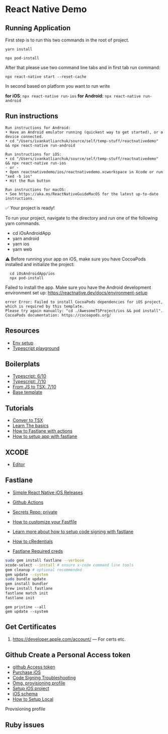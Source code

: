 # React Native Demo

## Running Application

First step is to run this two commands in the root of project.

`yarn install`

`npx pod-install`

After that please use two command line tabs and in first tab run command:

`npx react-native start --reset-cache`

In second based on platform you want to run write

**for iOS**: `npx react-native run-ios`
**for Android:** `npx react-native run-android`

## Run instructions

```
Run instructions for Android:
• Have an Android emulator running (quickest way to get started), or a device connected.
• cd "/Users/ivankatliarchuk/source/self/temp-stuff/reactnativedemo" && npx react-native run-android

Run instructions for iOS:
• cd "/Users/ivankatliarchuk/source/self/temp-stuff/reactnativedemo" && npx react-native run-ios
- or -
• Open reactnativedemo/ios/reactnativedemo.xcworkspace in Xcode or run "xed -b ios"
• Hit the Run button

Run instructions for macOS:
• See https://aka.ms/ReactNativeGuideMacOS for the latest up-to-date instructions.
```

✅ Your project is ready!

To run your project,  navigate to the directory and run one of the following yarn commands.

- cd iOsAndroidApp
- yarn android
- yarn ios
- yarn web

⚠️  Before running your app on iOS, make sure you have CocoaPods installed and initialize the project:

```
  cd iOsAndroidApp/ios
  npx pod-install
```

Failed to install the app. Make sure you have the Android development environment set up: https://reactnative.dev/docs/environment-setup

```
error Error: Failed to install CocoaPods dependencies for iOS project, which is required by this template.
Please try again manually: "cd ./AwesomeTSProject/ios && pod install".
CocoaPods documentation: https://cocoapods.org/
```

## Resources

- [Env setup](https://reactnative.dev/docs/environment-setup)
- [Typescript playground](https://www.typescriptlang.org/play)

## Boilerplats

- [Typescript: 6/10](https://github.com/AmitM30/react-native-typescript-boilerplate)
- [Typescript: 7/10](https://github.com/NewBieBR/typescript-react-native-starter)
- [From JS to TSX: 7/10](https://github.com/thmsgbrt/Javascript-to-TypeScript-guide)
- [Base template](https://github.com/react-native-community/react-native-template-typescript/blob/master/template/App.tsx)

## Tutorials

- [Conver to TSX](https://medium.com/swlh/convert-your-javascript-react-app-to-typescript-the-easy-guide-631592dc1876)
- [Learn The basics](https://reactnative.dev/docs/tutorial)
- [How to Fastlane with actions](https://www.rootstrap.com/blog/how-to-automate-ios-app-builds-using-fastlane-github/)
- [How to setup app with fastlane](https://shift.infinite.red/simple-react-native-ios-releases-4c28bb53a97b)

## XCODE

- [Editor](https://www.avanderlee.com/xcode/xcode-assistant-editor/#:~:text=You%20can%20open%20the%20editor,Xcode%20menu%20Editor%20%2D%3E%20Assisant%20.)

## Fastlane

- [Simple React Native iOS Releases](https://shift.infinite.red/simple-react-native-ios-releases-4c28bb53a97b)
- [Github Actions](https://www.rootstrap.com/blog/how-to-automate-ios-app-builds-using-fastlane-github/)
- [Secrets Repo: private](https://github.com/ik-workshop/reactnativedemo-secrets)

- [How to customize your Fastfile ](https://docs.fastlane.tools/actions)
- [Learn more about how to setup code signing with fastlane](https://docs.fastlane.tools/codesigning/getting-started/)
- [How to cRedentials](https://github.com/fastlane/fastlane/tree/master/credentials_manager)
- [Fastlane Required creds](https://docs.fastlane.tools/best-practices/continuous-integration/#spaceauth)


```bash
sudo gem install fastlane --verbose
xcode-select --install # ensure x-code command line tools
gem cleanup # optional recommended
gem update --system
sudo bundle update
gem install bundler
brew install fastlane
fastlane match init
fastlane init
```

```
gem pristine --all
gem update --system
```

## Get Certificates

1. https://developer.apple.com/account/ — For certs etc.

## Github Create a Personal Access token

- [github Access token](https://docs.github.com/en/github/authenticating-to-github/creating-a-personal-access-token)
- [Purchase iOS](https://developer.apple.com/support/purchase-activation/)
- [Code Signing Troubleshooting](https://github.com/fastlane/fastlane/issues/9041)
- [Omg. provisioning profile](https://abhimuralidharan.medium.com/what-is-a-provisioning-profile-in-ios-77987a7c54c2)
- [Setup iOS project](https://www.youtube.com/watch?v=91sTQ39kkK4&ab_channel=Devslopes)
- [iOS schema](https://developer.apple.com/library/archive/documentation/IDEs/Conceptual/xcode_guide-continuous_integration/ConfigureBots.html#//apple_ref/doc/uid/TP40013292-CH9-SW3)
- [How to Setup Local](https://makaka.org/unity-tutorials/test-ios-app-without-developer-account)

Provisioning profile

## Ruby issues
